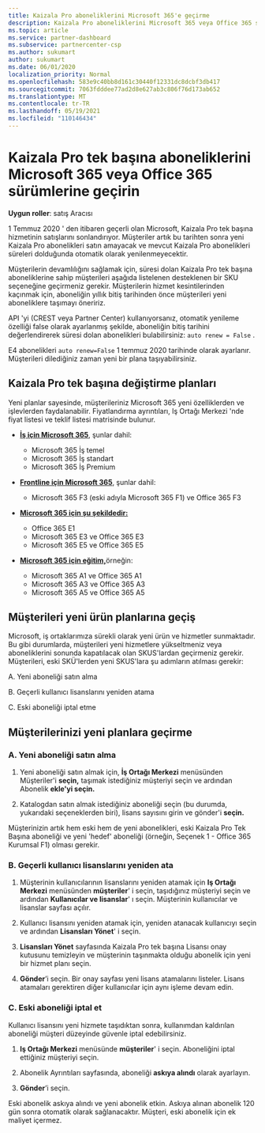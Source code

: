 ```yaml
---
title: Kaizala Pro aboneliklerini Microsoft 365'e geçirme
description: Kaizala Pro aboneliklerini Microsoft 365 veya Office 365 sürümlerine geçirmeyi öğrenin. Müşterilerinizin geçişini hakkında daha fazla bilgi için bu makaleyi okuyun.
ms.topic: article
ms.service: partner-dashboard
ms.subservice: partnercenter-csp
ms.author: sukumart
author: sukumart
ms.date: 06/01/2020
localization_priority: Normal
ms.openlocfilehash: 583e9c40bb8d161c30440f12331dc8dcbf3db417
ms.sourcegitcommit: 7063fdddee77ad2d8e627ab3c806f76d173ab652
ms.translationtype: MT
ms.contentlocale: tr-TR
ms.lasthandoff: 05/19/2021
ms.locfileid: "110146434"
---
```

# <a name="migrate-kaizala-pro-standalone-subscriptions-to-microsoft-365-or-office-365-versions"></a>Kaizala Pro tek başına aboneliklerini Microsoft 365 veya Office 365 sürümlerine geçirin

**Uygun roller**: satış Aracısı

1 Temmuz 2020 ' den itibaren geçerli olan Microsoft, Kaizala Pro tek başına hizmetinin satışlarını sonlandırıyor. Müşteriler artık bu tarihten sonra yeni Kaizala Pro abonelikleri satın amayacak ve mevcut Kaizala Pro abonelikleri süreleri dolduğunda otomatik olarak yenilenmeyecektir.

Müşterilerin devamlılığını sağlamak için, süresi dolan Kaizala Pro tek başına aboneliklerine sahip müşterileri aşağıda listelenen desteklenen bir SKU seçeneğine geçirmeniz gerekir. Müşterilerin hizmet kesintilerinden kaçınmak için, aboneliğin yıllık bitiş tarihinden önce müşterileri yeni aboneliklere taşımayı öneririz.

API 'yi (CREST veya Partner Center) kullanıyorsanız, otomatik yenileme özelliği false olarak ayarlanmış şekilde, aboneliğin bitiş tarihini değerlendirerek süresi dolan abonelikleri bulabilirsiniz: `auto renew = False` .

E4 abonelikleri `auto renew=False` 1 temmuz 2020 tarihinde olarak ayarlanır. Müşterileri dilediğiniz zaman yeni bir plana taşıyabilirsiniz.

## <a name="kaizala-pro-standalone-replacement-plans"></a>Kaizala Pro tek başına değiştirme planları

Yeni planlar sayesinde, müşterileriniz Microsoft 365 yeni özelliklerden ve işlevlerden faydalanabilir. Fiyatlandırma ayrıntıları, Iş Ortağı Merkezi 'nde fiyat listesi ve teklif listesi matrisinde bulunur.

- [**İş için Microsoft 365**](https://www.microsoft.com/microsoft-365/compare-all-microsoft-365-products?&activetab=tab:primaryr2), şunlar dahil:  
   - Microsoft 365 İş temel
   - Microsoft 365 İş standart
   - Microsoft 365 İş Premium
    
- [**Frontline için Microsoft 365**](https://www.microsoft.com/microsoft-365/microsoft-365-enterprise-f3?activetab=pivot:overviewtab), şunlar dahil:
   - Microsoft 365 F3 (eski adıyla Microsoft 365 F1) ve Office 365 F3
    
- [**Microsoft 365 için şu şekildedir:**](https://www.microsoft.com/microsoft-365/compare-microsoft-365-enterprise-plans) 
   - Office 365 E1
   - Microsoft 365 E3 ve Office 365 E3
   - Microsoft 365 E5 ve Office 365 E5

- [**Microsoft 365 için eğitim,**](https://www.microsoft.com/education/buy-license/microsoft365)örneğin: 
    - Microsoft 365 A1 ve Office 365 A1
    - Microsoft 365 A3 ve Office 365 A3
    - Microsoft 365 A5 ve Office 365 A5

## <a name="transition-customers-to-new-product-plans"></a>Müşterileri yeni ürün planlarına geçiş

Microsoft, iş ortaklarımıza sürekli olarak yeni ürün ve hizmetler sunmaktadır. Bu gibi durumlarda, müşterileri yeni hizmetlere yükseltmeniz veya aboneliklerini sonunda kapatılacak olan SKUS'lardan geçirmeniz gerekir. Müşterileri, eski SKÜ'lerden yeni SKUS'lara şu adımların atılması gerekir:

A. Yeni aboneliği satın alma

B. Geçerli kullanıcı lisanslarını yeniden atama

C. Eski aboneliği iptal etme


## <a name="migrate-your-customers-to-new-plans"></a>Müşterilerinizi yeni planlara geçirme

### <a name="a-purchase-the-new-subscription"></a>A. Yeni aboneliği satın alma

1. Yeni aboneliği satın almak için, **İş Ortağı Merkezi** menüsünden Müşteriler'i **seçin,** taşımak istediğiniz müşteriyi seçin ve ardından Abonelik **ekle'yi seçin.**

2. Katalogdan satın almak istediğiniz aboneliği seçin (bu durumda, yukarıdaki seçeneklerden biri), lisans sayısını girin ve gönder'i **seçin.**

Müşterinizin artık hem eski hem de yeni abonelikleri, eski Kaizala Pro Tek Başına aboneliği ve yeni 'hedef' aboneliği (örneğin, Seçenek 1 - Office 365 Kurumsal F1) olması gerekir.

### <a name="b-reassign-current-user-licenses"></a>B. Geçerli kullanıcı lisanslarını yeniden ata

1. Müşterinin kullanıcılarının lisanslarını yeniden atamak için **Iş Ortağı Merkezi** menüsünden **müşteriler**' i seçin, taşıdığınız müşteriyi seçin ve ardından **Kullanıcılar ve lisanslar**' ı seçin. Müşterinin kullanıcılar ve lisanslar sayfası açılır.

2. Kullanıcı lisansını yeniden atamak için, yeniden atanacak kullanıcıyı seçin ve ardından **Lisansları Yönet**' i seçin.

3. **Lisansları Yönet** sayfasında Kaizala Pro tek başına Lisansı onay kutusunu temizleyin ve müşterinin taşınmakta olduğu abonelik için yeni bir hizmet planı seçin.

4.  **Gönder**’i seçin. Bir onay sayfası yeni lisans atamalarını listeler. Lisans atamaları gerektiren diğer kullanıcılar için aynı işleme devam edin.

### <a name="c-cancel-old-subscription"></a>C. Eski aboneliği iptal et

Kullanıcı lisansını yeni hizmete taşıdıktan sonra, kullanımdan kaldırılan aboneliği müşteri düzeyinde güvenle iptal edebilirsiniz.

1.  **Iş Ortağı Merkezi** menüsünde **müşteriler**' i seçin. Aboneliğini iptal ettiğiniz müşteriyi seçin.

2.  Abonelik Ayrıntıları sayfasında, aboneliği **askıya alındı** olarak ayarlayın.

3.  **Gönder**’i seçin.

Eski abonelik askıya alındı ve yeni abonelik etkin. Askıya alınan abonelik 120 gün sonra otomatik olarak sağlanacaktır. Müşteri, eski abonelik için ek maliyet içermez.
